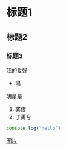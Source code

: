 # 标题1
## 标题2
### 标题3

我的爱好
* 唱

明星是
1. 龚俊 
2. 丁禹兮


```javascript
console.log("hello")
```

[图片](1.jpg)